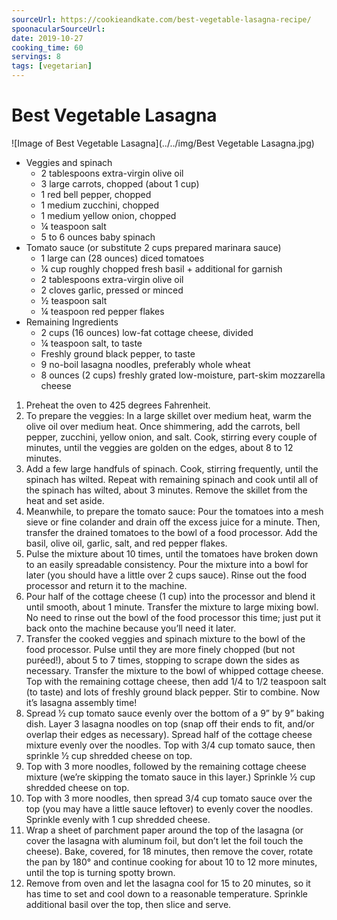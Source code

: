 ```yaml
---
sourceUrl: https://cookieandkate.com/best-vegetable-lasagna-recipe/
spoonacularSourceUrl:
date: 2019-10-27
cooking_time: 60
servings: 8
tags: [vegetarian]
---
```

# Best Vegetable Lasagna

![Image of Best Vegetable Lasagna](../../img/Best Vegetable Lasagna.jpg)


- Veggies and spinach
  - 2 tablespoons extra-virgin olive oil
  - 3 large carrots, chopped (about 1 cup)
  - 1 red bell pepper, chopped
  - 1 medium zucchini, chopped
  - 1 medium yellow onion, chopped
  - ¼ teaspoon salt
  - 5 to 6 ounces baby spinach
- Tomato sauce (or substitute 2 cups prepared marinara sauce)
  - 1 large can (28 ounces) diced tomatoes
  - ¼ cup roughly chopped fresh basil + additional for garnish
  - 2 tablespoons extra-virgin olive oil
  - 2 cloves garlic, pressed or minced
  - ½ teaspoon salt
  - ¼ teaspoon red pepper flakes
- Remaining Ingredients
  - 2 cups (16 ounces) low-fat cottage cheese, divided
  - ¼ teaspoon salt, to taste
  - Freshly ground black pepper, to taste
  - 9 no-boil lasagna noodles, preferably whole wheat
  - 8 ounces (2 cups) freshly grated low-moisture, part-skim mozzarella cheese


1. Preheat the oven to 425 degrees Fahrenheit.
2. To prepare the veggies: In a large skillet over medium heat, warm the olive oil over medium heat. Once shimmering, add the carrots, bell pepper, zucchini, yellow onion, and salt. Cook, stirring every couple of minutes, until the veggies are golden on the edges, about 8 to 12 minutes.
3. Add a few large handfuls of spinach. Cook, stirring frequently, until the spinach has wilted. Repeat with remaining spinach and cook until all of the spinach has wilted, about 3 minutes. Remove the skillet from the heat and set aside.
4. Meanwhile, to prepare the tomato sauce: Pour the tomatoes into a mesh sieve or fine colander and drain off the excess juice for a minute. Then, transfer the drained tomatoes to the bowl of a food processor. Add the basil, olive oil, garlic, salt, and red pepper flakes.
5. Pulse the mixture about 10 times, until the tomatoes have broken down to an easily spreadable consistency. Pour the mixture into a bowl for later (you should have a little over 2 cups sauce). Rinse out the food processor and return it to the machine.
6. Pour half of the cottage cheese (1 cup) into the processor and blend it until smooth, about 1 minute. Transfer the mixture to large mixing bowl. No need to rinse out the bowl of the food processor this time; just put it back onto the machine because you’ll need it later.
7. Transfer the cooked veggies and spinach mixture to the bowl of the food processor. Pulse until they are more finely chopped (but not puréed!), about 5 to 7 times, stopping to scrape down the sides as necessary. Transfer the mixture to the bowl of whipped cottage cheese. Top with the remaining cottage cheese, then add 1/4 to 1/2 teaspoon salt (to taste) and lots of freshly ground black pepper. Stir to combine. Now it’s lasagna assembly time!
8. Spread 1⁄2 cup tomato sauce evenly over the bottom of a 9” by 9” baking dish. Layer 3 lasagna noodles on top (snap off their ends to fit, and/or overlap their edges as necessary). Spread half of the cottage cheese mixture evenly over the noodles. Top with 3/4 cup tomato sauce, then sprinkle 1⁄2 cup shredded cheese on top.
9. Top with 3 more noodles, followed by the remaining cottage cheese mixture (we’re skipping the tomato sauce in this layer.) Sprinkle 1⁄2 cup shredded cheese on top.
10. Top with 3 more noodles, then spread 3/4 cup tomato sauce over the top (you may have a little sauce leftover) to evenly cover the noodles. Sprinkle evenly with 1 cup shredded cheese.
11. Wrap a sheet of parchment paper around the top of the lasagna (or cover the lasagna with aluminum foil, but don’t let the foil touch the cheese). Bake, covered, for 18 minutes, then remove the cover, rotate the pan by 180° and continue cooking for about 10 to 12 more minutes, until the top is turning spotty brown.
12. Remove from oven and let the lasagna cool for 15 to 20 minutes, so it has time to set and cool down to a reasonable temperature. Sprinkle additional basil over the top, then slice and serve.
